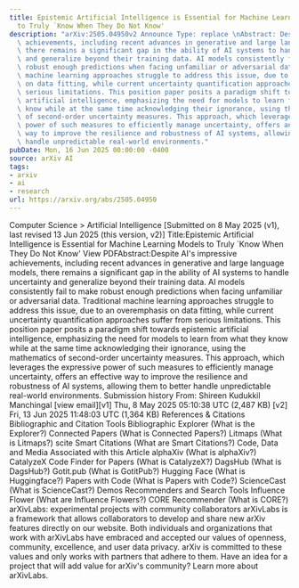 ```yaml
---
title: Epistemic Artificial Intelligence is Essential for Machine Learning Models
  to Truly `Know When They Do Not Know'
description: "arXiv:2505.04950v2 Announce Type: replace \nAbstract: Despite AI's impressive\
  \ achievements, including recent advances in generative and large language models,\
  \ there remains a significant gap in the ability of AI systems to handle uncertainty\
  \ and generalize beyond their training data. AI models consistently fail to make\
  \ robust enough predictions when facing unfamiliar or adversarial data. Traditional\
  \ machine learning approaches struggle to address this issue, due to an overemphasis\
  \ on data fitting, while current uncertainty quantification approaches suffer from\
  \ serious limitations. This position paper posits a paradigm shift towards epistemic\
  \ artificial intelligence, emphasizing the need for models to learn from what they\
  \ know while at the same time acknowledging their ignorance, using the mathematics\
  \ of second-order uncertainty measures. This approach, which leverages the expressive\
  \ power of such measures to efficiently manage uncertainty, offers an effective\
  \ way to improve the resilience and robustness of AI systems, allowing them to better\
  \ handle unpredictable real-world environments."
pubDate: Mon, 16 Jun 2025 00:00:00 -0400
source: arXiv AI
tags:
- arxiv
- ai
- research
url: https://arxiv.org/abs/2505.04950
---
```


Computer Science > Artificial Intelligence
[Submitted on 8 May 2025 (v1), last revised 13 Jun 2025 (this version, v2)]
Title:Epistemic Artificial Intelligence is Essential for Machine Learning Models to Truly `Know When They Do Not Know'
View PDFAbstract:Despite AI's impressive achievements, including recent advances in generative and large language models, there remains a significant gap in the ability of AI systems to handle uncertainty and generalize beyond their training data. AI models consistently fail to make robust enough predictions when facing unfamiliar or adversarial data. Traditional machine learning approaches struggle to address this issue, due to an overemphasis on data fitting, while current uncertainty quantification approaches suffer from serious limitations. This position paper posits a paradigm shift towards epistemic artificial intelligence, emphasizing the need for models to learn from what they know while at the same time acknowledging their ignorance, using the mathematics of second-order uncertainty measures. This approach, which leverages the expressive power of such measures to efficiently manage uncertainty, offers an effective way to improve the resilience and robustness of AI systems, allowing them to better handle unpredictable real-world environments.
Submission history
From: Shireen Kudukkil Manchingal [view email][v1] Thu, 8 May 2025 05:10:38 UTC (2,487 KB)
[v2] Fri, 13 Jun 2025 11:48:03 UTC (1,364 KB)
References & Citations
Bibliographic and Citation Tools
Bibliographic Explorer (What is the Explorer?)
Connected Papers (What is Connected Papers?)
Litmaps (What is Litmaps?)
scite Smart Citations (What are Smart Citations?)
Code, Data and Media Associated with this Article
alphaXiv (What is alphaXiv?)
CatalyzeX Code Finder for Papers (What is CatalyzeX?)
DagsHub (What is DagsHub?)
Gotit.pub (What is GotitPub?)
Hugging Face (What is Huggingface?)
Papers with Code (What is Papers with Code?)
ScienceCast (What is ScienceCast?)
Demos
Recommenders and Search Tools
Influence Flower (What are Influence Flowers?)
CORE Recommender (What is CORE?)
arXivLabs: experimental projects with community collaborators
arXivLabs is a framework that allows collaborators to develop and share new arXiv features directly on our website.
Both individuals and organizations that work with arXivLabs have embraced and accepted our values of openness, community, excellence, and user data privacy. arXiv is committed to these values and only works with partners that adhere to them.
Have an idea for a project that will add value for arXiv's community? Learn more about arXivLabs.